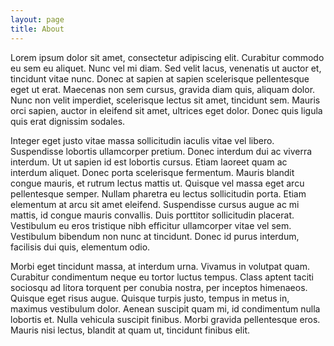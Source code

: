 ```yaml
---
layout: page
title: About
---
```


Lorem ipsum dolor sit amet, consectetur adipiscing elit. Curabitur commodo eu sem eu aliquet. Nunc vel mi diam. Sed velit lacus, venenatis ut auctor et, tincidunt vitae nunc. Donec at sapien at sapien scelerisque pellentesque eget ut erat. Maecenas non sem cursus, gravida diam quis, aliquam dolor. Nunc non velit imperdiet, scelerisque lectus sit amet, tincidunt sem. Mauris orci sapien, auctor in eleifend sit amet, ultrices eget dolor. Donec quis ligula quis erat dignissim sodales.

Integer eget justo vitae massa sollicitudin iaculis vitae vel libero. Suspendisse lobortis ullamcorper pretium. Donec interdum dui ac viverra interdum. Ut ut sapien id est lobortis cursus. Etiam laoreet quam ac interdum aliquet. Donec porta scelerisque fermentum. Mauris blandit congue mauris, et rutrum lectus mattis ut. Quisque vel massa eget arcu pellentesque semper. Nullam pharetra eu lectus sollicitudin porta. Etiam elementum at arcu sit amet eleifend. Suspendisse cursus augue ac mi mattis, id congue mauris convallis. Duis porttitor sollicitudin placerat. Vestibulum eu eros tristique nibh efficitur ullamcorper vitae vel sem. Vestibulum bibendum non nunc at tincidunt. Donec id purus interdum, facilisis dui quis, elementum odio.

Morbi eget tincidunt massa, at interdum urna. Vivamus in volutpat quam. Curabitur condimentum neque eu tortor luctus tempus. Class aptent taciti sociosqu ad litora torquent per conubia nostra, per inceptos himenaeos. Quisque eget risus augue. Quisque turpis justo, tempus in metus in, maximus vestibulum dolor. Aenean suscipit quam mi, id condimentum nulla lobortis et. Nulla vehicula suscipit finibus. Morbi gravida pellentesque eros. Mauris nisi lectus, blandit at quam ut, tincidunt finibus elit.
